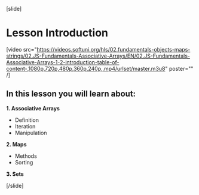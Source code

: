 [slide]
# Lesson Introduction

[video src="https://videos.softuni.org/hls/02.fundamentals-objects-maps-strings/02.JS-Fundamentals-Associative-Arrays/EN/02.JS-Fundamentals-Associative-Arrays-1-2-introduction-table-of-content-,1080p,720p,480p,360p,240p,.mp4/urlset/master.m3u8" poster="" /]

## In this lesson you will learn about:

**1. Associative Arrays**
- Definition
- Iteration
- Manipulation

**2. Maps**
- Methods
- Sorting

**3. Sets**

[/slide]